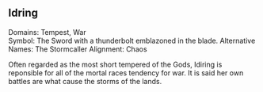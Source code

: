 ## Idring
Domains: Tempest, War  
Symbol: The Sword with a thunderbolt emblazoned in the blade.
Alternative Names: The Stormcaller
Alignment: Chaos

Often regarded as the most short tempered of the Gods, Idiring is reponsible for all of the mortal races tendency for war. It is said her own battles are what cause the storms of the lands.  